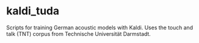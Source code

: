 # kaldi_tuda
Scripts for training German acoustic models with Kaldi. Uses the touch and talk (TNT) corpus from Technische Universität Darmstadt.
